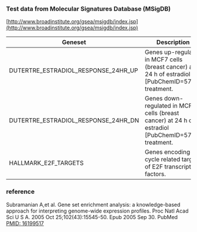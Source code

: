 ### Test data from Molecular Signatures Database (MSigDB)
[http://www.broadinstitute.org/gsea/msigdb/index.jsp](http://www.broadinstitute.org/gsea/msigdb/index.jsp)


Geneset                             | Description
----------------------------------- | -----------------------------------------------------------------------
DUTERTRE_ESTRADIOL_RESPONSE_24HR_UP | Genes up-regulated in MCF7 cells (breast cancer) at 24 h of estradiol [PubChemID=5757] treatment.
DUTERTRE_ESTRADIOL_RESPONSE_24HR_DN | Genes down-regulated in MCF7 cells (breast cancer) at 24 h of estradiol [PubChemID=5757] treatment.
HALLMARK_E2F_TARGETS                | Genes encoding cell cycle related targets of E2F transcription factors.



### reference

Subramanian A,et al. 
Gene set enrichment analysis: a knowledge-based approach for interpreting genome-wide expression profiles. 
Proc Natl Acad Sci U S A. 2005 Oct 25;102(43):15545-50. Epub 2005 Sep 30. 
PubMed [PMID: 16199517](http://www.ncbi.nlm.nih.gov/pubmed/16199517)

